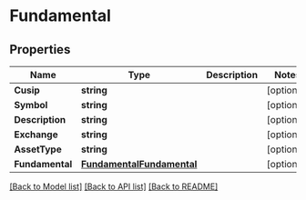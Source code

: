 # Fundamental

## Properties

Name | Type | Description | Notes
------------ | ------------- | ------------- | -------------
**Cusip** | **string** |  | [optional] 
**Symbol** | **string** |  | [optional] 
**Description** | **string** |  | [optional] 
**Exchange** | **string** |  | [optional] 
**AssetType** | **string** |  | [optional] 
**Fundamental** | [**FundamentalFundamental**](Fundamental_fundamental.md) |  | [optional] 

[[Back to Model list]](../README.md#documentation-for-models) [[Back to API list]](../README.md#documentation-for-api-endpoints) [[Back to README]](../README.md)


